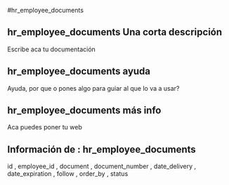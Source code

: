 #hr_employee_documents
## hr_employee_documents Una corta descripción
Escribe aca tu documentación

## hr_employee_documents ayuda
Ayuda, por que o pones algo para guiar al que lo va a usar?

## hr_employee_documents más info
Aca puedes poner tu web

## Información de : hr_employee_documents 
id , 
  employee_id , 
  document , 
  document_number , 
  date_delivery , 
  date_expiration , 
  follow , 
  order_by , 
  status 
  